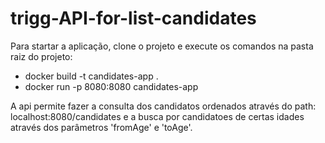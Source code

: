 # trigg-API-for-list-candidates

Para startar a aplicação, clone o projeto e execute os comandos na pasta raiz do projeto:
- docker build -t candidates-app .
- docker run -p 8080:8080 candidates-app

A api permite fazer a consulta dos candidatos ordenados através do path: localhost:8080/candidates e a busca por candidatoes de certas idades através dos parâmetros 'fromAge' e 'toAge'. 
